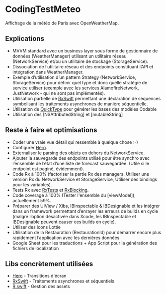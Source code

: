 # CodingTestMeteo

Affichage de la météo de Paris avec OpenWeatherMap.

## Explications

* MVVM standard avec un business layer sous forme de gestionnaire de données (WeatherManager) utilisant un utilitaire réseau (NetworkService) et/ou un utilitaire de stockage (StorageService).
* Dissociation de l’utilitaire réseau et des endpoints constituant l’API et intégration dans WeatherManager.
* Exemple d’utilisation d’un pattern Strategy (NetworkService, StorageService) pour définir quel type et donc quelle stratégie de service utiliser (exemple avec les services AlamofireNetwork, JustNetwork - qui ne sont pas implémentés).
* Utilisation partielle de [RxSwift](https://github.com/ReactiveX/RxSwift) permettant une déclaration de séquences symbolisant les traitements asynchrones de manière séquentielle.
* Utilisation de [QuickType](https://app.quicktype.io) pour générer les bases des modèles Codable
* Utilisation des [NSAttributedString] et [mutableString]

## Reste à faire et optimisations
* Coder une vraie vue détail qui ressemble à quelque chose :-)
* Configurer [Hero](https://github.com/HeroTransitions/Hero).
* Externaliser le parsing des objets en dehors du NetworkService.
* Ajouter la sauvegarde des endpoints utilisé pour être synchro avec l’ensemble de l’état d’une liste de forecast sauvegardée. (Utile si le endpoint est paginé, évidemment).
* Code Rx à 100% (factoriser la partie Rx des managers. Utiliser une version Rx du NetworkService et StorageService, Utiliser des bindings pour les variables).
* Tests Rx avec [RxTests](https://cocoapods.org/pods/RxTests) et [RxBlocking](https://cocoapods.org/pods/RxBlocking).
* Code coverage à 100% (Tester l'ensemble du [viewModel]), actuellement 59%.
* Préparer des UIView / Xibs, IBInspectable & IBDesignable et les intégrer dans un framework permettant d’enrayer les erreurs de builds en cycle (malgré l’option désactivée dans Xcode, les IBInspectable et IBDesignable peuvent causer ces builds en cycle).
* Utiliser des icons Lottie
* Utilisation de la Restauration (RestaurationId) pour démarrer encore plus rapidement l’application avec les dernières données
* Google Sheet pour les traductions + App Script pour la génération des fichiers de localization

## Libs concrètement utilisées

* [Hero](https://github.com/HeroTransitions/Hero) - Transitions d'écran
* [RxSwift](https://github.com/ReactiveX/RxSwift) - Traitements asynchrones et séquentiels
* [R.swift](https://github.com/mac-cain13/R.swift) - Gestion des assets
